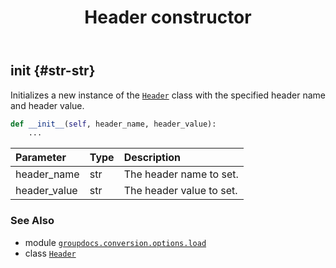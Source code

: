 ﻿---
title: Header constructor
second_title: GroupDocs.Conversion for Python via .NET API References
description: 
type: docs
weight: 10
url: /python-net/groupdocs.conversion.options.load/header/__init__/
is_root: false
---

## __init__ {#str-str}

Initializes a new instance of the [`Header`](/conversion/python-net/groupdocs.conversion.options.load/header) class with the specified header name and header value.



```python
def __init__(self, header_name, header_value):
    ...
```


| Parameter | Type | Description |
| :- | :- | :- |
| header_name | str | The header name to set. |
| header_value | str | The header value to set. |



### See Also
* module [`groupdocs.conversion.options.load`](../../)
* class [`Header`](/conversion/python-net/groupdocs.conversion.options.load/header)
